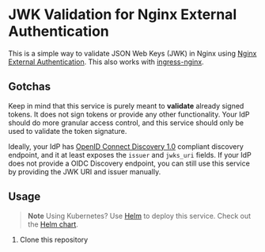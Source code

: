 # JWK Validation for Nginx External Authentication

This is a simple way to validate JSON Web Keys (JWK) in Nginx using [Nginx External Authentication](https://docs.nginx.com/nginx/admin-guide/security-controls/configuring-subrequest-authentication/). This also works with [ingress-nginx](https://github.com/kubernetes/ingress-nginx/blob/main/docs/user-guide/nginx-configuration/annotations.md#external-authentication).

## Gotchas

Keep in mind that this service is purely meant to **validate** already signed tokens. It does not sign tokens or provide any other functionality. Your IdP should do more granular access control, and this service should only be used to validate the token signature.

Ideally, your IdP has [OpenID Connect Discovery 1.0](https://openid.net/specs/openid-connect-discovery-1_0.html) compliant discovery endpoint, and it at least exposes the `issuer` and `jwks_uri` fields. If your IdP does not provide a OIDC Discovery endpoint, you can still use this service by providing the JWK URI and issuer manually.

## Usage

> **Note**
> Using Kubernetes? Use [Helm](https://helm.sh/) to deploy this service. Check out the [Helm chart]().

1. Clone this repository
